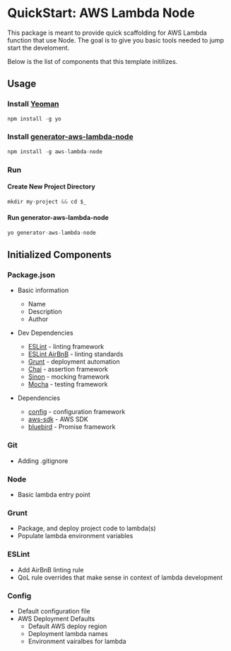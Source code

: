 # QuickStart: AWS Lambda Node

This package is meant to provide quick scaffolding for AWS Lambda function that use Node. The goal is to give you basic tools needed to jump start the develoment.

Below is the list of components that this template initilizes.

## Usage

### Install [Yeoman](http://yeoman.io/)

```javascript
npm install -g yo
```

### Install [generator-aws-lambda-node](https://www.npmjs.com/package/generator-aws-lambda-node)

```javascript
npm install -g aws-lambda-node
```

### Run

#### Create New Project Directory

```javascript
mkdir my-project && cd $_
```

#### Run generator-aws-lambda-node

```javascript
yo generator-aws-lambda-node
```

## Initialized Components

### Package.json

+ Basic information
  + Name
  + Description
  + Author

+ Dev Dependencies
  + [ESLint](https://github.com/eslint/eslint) - linting framework
  + [ESLint AirBnB](https://www.npmjs.com/package/eslint-config-airbnb) - linting standards
  + [Grunt](https://www.npmjs.com/package/grunt) - deployment automation
  + [Chai](https://www.npmjs.com/package/chai) - assertion framework
  + [Sinon](https://www.npmjs.com/package/sinon) - mocking framework
  + [Mocha](https://github.com/mochajs/mocha) - testing framework

+ Dependencies
  + [config](https://www.npmjs.com/package/config) - configuration framework
  + [aws-sdk](https://www.npmjs.com/package/aws-sdk) - AWS SDK
  + [bluebird](https://www.npmjs.com/package/bluebird) - Promise framework

### Git

+ Adding .gitignore

### Node

+ Basic lambda entry point

### Grunt

+ Package, and deploy project code to lambda(s)
+ Populate lambda environment variables

### ESLint

+ Add AirBnB linting rule
+ QoL rule overrides that make sense in context of lambda development

### Config

+ Default configuration file
+ AWS Deployment Defaults
  + Default AWS deploy region
  + Deployment lambda names
  + Environment vairalbes for lambda
